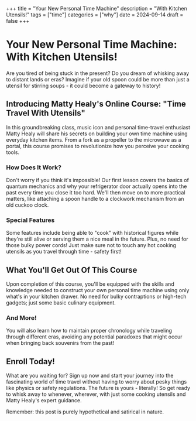 +++
title = "Your New Personal Time Machine"
description = "With Kitchen Utensils!"
tags = ["time"]
categories = ["why"]
date = 2024-09-14
draft = false
+++

# Your New Personal Time Machine: With Kitchen Utensils!
Are you tired of being stuck in the present? Do you dream of whisking away to distant lands or eras? Imagine if your old spoon could be more than just a utensil for stirring soups - it could become a gateway to history!

## Introducing Matty Healy's Online Course: "Time Travel With Utensils"
In this groundbreaking class, music icon and personal time-travel enthusiast Matty Healy will share his secrets on building your own time machine using everyday kitchen items. From a fork as a propeller to the microwave as a portal, this course promises to revolutionize how you perceive your cooking tools.

### How Does It Work?
Don't worry if you think it's impossible! Our first lesson covers the basics of quantum mechanics and why your refrigerator door actually opens into the past every time you close it too hard. We'll then move on to more practical matters, like attaching a spoon handle to a clockwork mechanism from an old cuckoo clock.

### Special Features
Some features include being able to "cook" with historical figures while they're still alive or serving them a nice meal in the future. Plus, no need for those bulky power cords! Just make sure not to touch any hot cooking utensils as you travel through time - safety first!

## What You'll Get Out Of This Course
Upon completion of this course, you'll be equipped with the skills and knowledge needed to construct your own personal time machine using only what's in your kitchen drawer. No need for bulky contraptions or high-tech gadgets; just some basic culinary equipment.

### And More!
You will also learn how to maintain proper chronology while traveling through different eras, avoiding any potential paradoxes that might occur when bringing back souvenirs from the past!

## Enroll Today!
What are you waiting for? Sign up now and start your journey into the fascinating world of time travel without having to worry about pesky things like physics or safety regulations. The future is yours - literally! So get ready to whisk away to whenever, wherever, with just some cooking utensils and Matty Healy's expert guidance.

Remember: this post is purely hypothetical and satirical in nature.